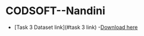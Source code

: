 # CODSOFT--Nandini

  - [Task 3 Dataset link](#task 3 link)
  -[Download here](https://www.kaggle.com/datasets/mlg-ulb/creditcardfraud)
